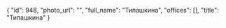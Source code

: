 {
    "id": 948,
    "photo_url": "",
    "full_name": "Типашкина",
    "offices": [],
    "title": "Типашкина"
}